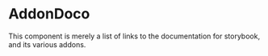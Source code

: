 # AddonDoco

This component is merely a list of links to the documentation for storybook, and its various addons.
